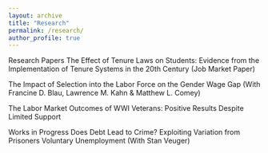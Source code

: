 ```yaml
---
layout: archive
title: "Research"
permalink: /research/
author_profile: true
---
```


Research Papers 
The Effect of Tenure Laws on Students: Evidence from the Implementation of Tenure Systems in the 20th Century (Job Market Paper)

The Impact of Selection into the Labor Force on the Gender Wage Gap (With Francine D. Blau, Lawrence M. Kahn & Matthew L. Comey)

The Labor Market Outcomes of WWI Veterans: Positive Results Despite Limited Support

Works in Progress
Does Debt Lead to Crime? Exploiting Variation from Prisoners Voluntary Unemployment (With Stan Veuger)
